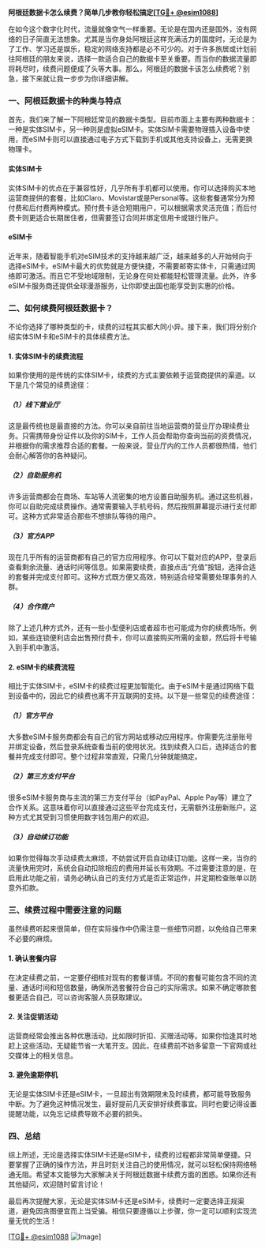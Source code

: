 **阿根廷数据卡怎么续费？简单几步教你轻松搞定[[TG💪+ @esim1088](https://t.me/s/esim1088)]**

在如今这个数字化时代，流量就像空气一样重要。无论是在国内还是国外，没有网络的日子简直无法想象。尤其是当你身处阿根廷这样充满活力的国度时，无论是为了工作、学习还是娱乐，稳定的网络支持都是必不可少的。对于许多旅居或计划前往阿根廷的朋友来说，选择一款适合自己的数据卡至关重要。而当你的数据流量即将耗尽时，续费问题便成了头等大事。那么，阿根廷的数据卡该怎么续费呢？别急，接下来就让我一步步为你详细讲解。

### **一、阿根廷数据卡的种类与特点**

首先，我们来了解一下阿根廷常见的数据卡类型。目前市面上主要有两种数据卡：一种是实体SIM卡，另一种则是虚拟eSIM卡。实体SIM卡需要物理插入设备中使用，而eSIM卡则可以直接通过电子方式下载到手机或其他支持设备上，无需更换物理卡。

#### **实体SIM卡**
实体SIM卡的优点在于兼容性好，几乎所有手机都可以使用。你可以选择购买本地运营商提供的套餐，比如Claro、Movistar或是Personal等。这些套餐通常分为预付费和后付费两种模式。预付费卡适合短期用户，可以根据需求灵活充值；而后付费卡则更适合长期居住者，但需要签订合同并绑定信用卡或银行账户。

#### **eSIM卡**
近年来，随着智能手机对eSIM技术的支持越来越广泛，越来越多的人开始倾向于选择eSIM卡。eSIM卡最大的优势就是方便快捷，不需要邮寄实体卡，只需通过网络即可激活。而且它不受地域限制，无论身在何处都能轻松管理流量。此外，许多eSIM卡服务商还提供全球漫游服务，让你即使出国也能享受到实惠的价格。

### **二、如何续费阿根廷数据卡？**

不论你选择了哪种类型的卡，续费的过程其实都大同小异。接下来，我们将分别介绍实体SIM卡和eSIM卡的具体续费方法。

#### **1. 实体SIM卡的续费流程**
如果你使用的是传统的实体SIM卡，续费的方式主要依赖于运营商提供的渠道。以下是几个常见的续费途径：

##### **（1）线下营业厅**
这是最传统也是最直接的方法。你可以亲自前往当地运营商的营业厅办理续费业务。只需携带身份证件以及你的SIM卡，工作人员会帮助你查询当前的资费情况，并根据你的需求推荐合适的套餐。一般来说，营业厅内的工作人员都很热情，他们会耐心解答你的各种疑问。

##### **（2）自助服务机**
许多运营商都会在商场、车站等人流密集的地方设置自助服务机。通过这些机器，你可以自助完成续费操作。通常需要输入手机号码，然后按照屏幕提示进行支付即可。这种方式非常适合那些不想排队等待的用户。

##### **（3）官方APP**
现在几乎所有的运营商都有自己的官方应用程序。你可以下载对应的APP，登录后查看剩余流量、通话时间等信息。如果需要续费，直接点击“充值”按钮，选择合适的套餐并完成支付即可。这种方式既方便又高效，特别适合经常需要处理事务的人群。

##### **（4）合作商户**
除了上述几种方式外，还有一些小型便利店或者超市也可能成为你的续费场所。例如，某些连锁便利店会出售预付费卡，你可以直接购买所需的金额，然后将卡号输入到手机中激活。

#### **2. eSIM卡的续费流程**
相比于实体SIM卡，eSIM卡的续费过程更加智能化。由于eSIM卡是通过网络下载到设备中的，因此它的续费也离不开互联网的支持。以下是一些常见的续费途径：

##### **（1）官方平台**
大多数eSIM卡服务商都会有自己的官方网站或移动应用程序。你需要先注册账号并绑定设备，然后登录系统查看当前的使用状况。找到续费入口后，选择适合的套餐并完成支付即可。整个过程非常直观，只需几分钟就能搞定。

##### **（2）第三方支付平台**
很多eSIM卡服务商与主流的第三方支付平台（如PayPal、Apple Pay等）建立了合作关系。这意味着你可以直接通过这些平台完成支付，无需额外注册新账户。这种方式尤其受到习惯使用数字钱包用户的欢迎。

##### **（3）自动续订功能**
如果你觉得每次手动续费太麻烦，不妨尝试开启自动续订功能。这样一来，当你的流量快用完时，系统会自动扣除相应的费用并延长有效期。不过需要注意的是，在启用此功能之前，请务必确认自己的支付方式是否正常运作，并定期检查账单以防意外扣款。

### **三、续费过程中需要注意的问题**

虽然续费听起来很简单，但在实际操作中仍需注意一些细节问题，以免给自己带来不必要的麻烦。

#### **1. 确认套餐内容**
在决定续费之前，一定要仔细核对现有的套餐详情。不同的套餐可能包含不同的流量、通话时间和短信数量，确保所选套餐符合自己的实际需求。如果不确定哪款套餐更适合自己，可以咨询客服人员获取建议。

#### **2. 关注促销活动**
运营商经常会推出各种优惠活动，比如限时折扣、买赠活动等。如果你恰逢其时地赶上这些活动，无疑能节省一大笔开支。因此，在续费前不妨多留意一下官网或社交媒体上的相关信息。

#### **3. 避免逾期停机**
无论是实体SIM卡还是eSIM卡，一旦超出有效期限未及时续费，都可能导致服务中断。为了避免这种情况发生，最好提前几天安排好续费事宜。同时也要记得设置提醒功能，以免忘记续费导致不必要的损失。

### **四、总结**

综上所述，无论是选择实体SIM卡还是eSIM卡，续费的过程都非常简单便捷。只要掌握了正确的操作方法，并且时刻关注自己的使用情况，就可以轻松保持网络畅通无阻。希望本文能够为大家解决关于阿根廷数据卡续费方面的困惑。如果你还有其他疑问，欢迎随时留言讨论！

最后再次提醒大家，无论是实体SIM卡还是eSIM卡，续费时一定要选择正规渠道，避免因贪图便宜而上当受骗。相信只要遵循以上步骤，你一定可以顺利实现流量无忧的生活！

[[TG💪+ @esim1088](https://t.me/s/esim1088) ![Image](https://i.postimg.cc/4NQfJmqS/Snipaste-2025-05-13-00-14-12.png)]